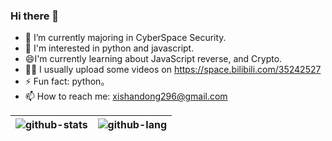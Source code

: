 ### Hi there 👋

- 🔭 I’m currently majoring in CyberSpace Security.
- 🌱 I'm interested in python and javascript.
- 😄I'm currently learning about JavaScript reverse, and Crypto.
- 🧑‍💻 I usually upload some videos on https://space.bilibili.com/35242527
- ⚡ Fun fact: python。
- 📫 How to reach me: xishandong296@gmail.com

|![github-stats][github-stats:img]|![github-lang][github-lang:img]|
|---------------------------------|------------------------------------------|

[github-stats:img]: https://github-readme-stats.vercel.app/api?username=xishandong&show_icons=true&include_all_commits=true&title_color=ecf0f1&icon_color=9b59b6&text_color=ecf0f1&bg_color=fff&custom_title=xishandong~
[github-lang:img]: https://github-readme-stats.vercel.app/api/top-langs/?username=xishandong&layout=compact&theme=onelight&hide=CMake,Makefile

